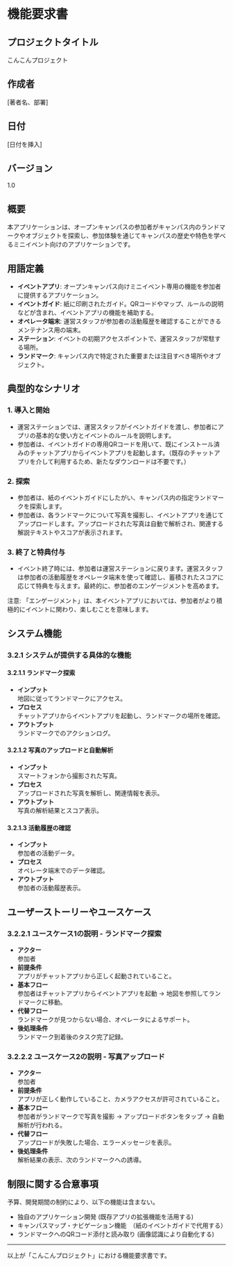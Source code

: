 # 機能要求書

## プロジェクトタイトル
こんこんプロジェクト

## 作成者
[著者名、部署]

## 日付
[日付を挿入]

## バージョン
1.0

## 概要
本アプリケーションは、オープンキャンパスの参加者がキャンパス内のランドマークやオブジェクトを探索し、参加体験を通じてキャンパスの歴史や特色を学べるミニイベント向けのアプリケーションです。

## 用語定義
- **イベントアプリ**: オープンキャンパス向けミニイベント専用の機能を参加者に提供するアプリケーション。
- **イベントガイド**: 紙に印刷されたガイド。QRコードやマップ、ルールの説明などが含まれ、イベントアプリの機能を補助する。
- **オペレータ端末**: 運営スタッフが参加者の活動履歴を確認することができるメンテナンス用の端末。
- **ステーション**: イベントの初期アクセスポイントで、運営スタッフが常駐する場所。
- **ランドマーク**: キャンパス内で特定された重要または注目すべき場所やオブジェクト。

## 典型的なシナリオ
### 1. 導入と開始
- 運営ステーションでは、運営スタッフがイベントガイドを渡し、参加者にアプリの基本的な使い方とイベントのルールを説明します。
- 参加者は、イベントガイドの専用QRコードを用いて、既にインストール済みのチャットアプリからイベントアプリを起動します。（既存のチャットアプリを介して利用するため、新たなダウンロードは不要です。）

### 2. 探索
- 参加者は、紙のイベントガイドにしたがい、キャンパス内の指定ランドマークを探索します。
- 参加者は、各ランドマークについて写真を撮影し、イベントアプリを通じてアップロードします。アップロードされた写真は自動で解析され、関連する解説テキストやスコアが表示されます。

### 3. 終了と特典付与
- イベント終了時には、参加者は運営ステーションに戻ります。運営スタッフは参加者の活動履歴をオペレータ端末を使って確認し、蓄積されたスコアに応じて特典を与えます。最終的に、参加者のエンゲージメントを高めます。

注意: 「エンゲージメント」は、本イベントアプリにおいては、参加者がより積極的にイベントに関わり、楽しむことを意味します。

## システム機能
### 3.2.1 システムが提供する具体的な機能
#### 3.2.1.1 ランドマーク探索
- **インプット**  
    地図に従ってランドマークにアクセス。
- **プロセス**  
    チャットアプリからイベントアプリを起動し、ランドマークの場所を確認。
- **アウトプット**  
    ランドマークでのアクションログ。

#### 3.2.1.2 写真のアップロードと自動解析
- **インプット**  
    スマートフォンから撮影された写真。
- **プロセス**  
    アップロードされた写真を解析し、関連情報を表示。
- **アウトプット**  
    写真の解析結果とスコア表示。

#### 3.2.1.3 活動履歴の確認
- **インプット**  
    参加者の活動データ。
- **プロセス**  
    オペレータ端末でのデータ確認。
- **アウトプット**  
    参加者の活動履歴表示。

## ユーザーストーリーやユースケース
### 3.2.2.1 ユースケース1の説明 - ランドマーク探索
- **アクター**  
    参加者
- **前提条件**  
    アプリがチャットアプリから正しく起動されていること。
- **基本フロー**  
    参加者はチャットアプリからイベントアプリを起動 → 地図を参照してランドマークに移動。
- **代替フロー**  
    ランドマークが見つからない場合、オペレータによるサポート。
- **後処理条件**  
    ランドマーク到着後のタスク完了記録。

### 3.2.2.2 ユースケース2の説明 - 写真アップロード
- **アクター**  
    参加者
- **前提条件**  
    アプリが正しく動作していること、カメラアクセスが許可されていること。
- **基本フロー**  
    参加者がランドマークで写真を撮影 → アップロードボタンをタップ → 自動解析が行われる。
- **代替フロー**  
    アップロードが失敗した場合、エラーメッセージを表示。
- **後処理条件**  
    解析結果の表示、次のランドマークへの誘導。

## 制限に関する合意事項
予算、開発期間の制約により、以下の機能は含まない。
- 独自のアプリケーション開発 (既存アプリの拡張機能を活用する)
- キャンパスマップ・ナビゲーション機能　（紙のイベントガイドで代用する）
- ランドマークへのQRコード添付と読み取り (画像認識により自動化する)

---

以上が「こんこんプロジェクト」における機能要求書です。